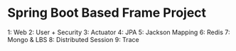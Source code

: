 # Spring Boot Based Frame Project
1: Web
2: User + Security
3: Actuator
4: JPA
5: Jackson Mapping
6: Redis
7: Mongo & LBS
8: Distributed Session
9: Trace